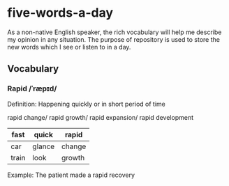 # five-words-a-day
As a non-native English speaker, the rich vocabulary will help me describe my opinion in any situation. The purpose of repository is used to store the new words which I see or listen to in a day.

## Vocabulary 

### Rapid /ˈræpɪd/

Definition: Happening quickly or in short period of time

rapid change/ rapid growth/ rapid expansion/ rapid development

| fast | quick | rapid |
|------|-------|-------|
|car	|glance|	change|
|train|	look | growth |

Example: 
The patient made a rapid recovery

